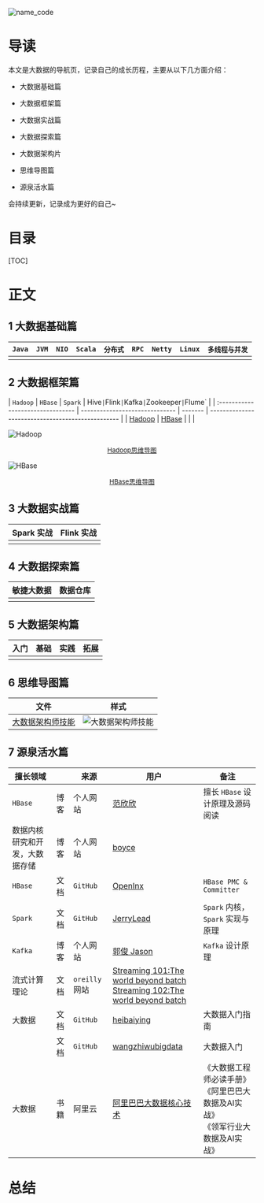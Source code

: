 ![name_code](https://gitee.com/struggle3014/picBed/raw/master/name_code.png)

# 导读

本文是大数据的导航页，记录自己的成长历程，主要从以下几方面介绍：

* 大数据基础篇
* 大数据框架篇

* 大数据实战篇

* 大数据探索篇

* 大数据架构片

* 思维导图篇

* 源泉活水篇

会持续更新，记录成为更好的自己~



# 目录

[TOC]

# 正文

## 1 大数据基础篇

| `Java` | `JVM` | `NIO` | `Scala` | `分布式` | `RPC` | `Netty` | `Linux` | `多线程与并发` |
| ------ | ----- | ----- | ------- | -------- | ----- | ------- | ------- | -------------- |
|        |       |       |         |          |       |         |         |                |



## 2 大数据框架篇

| `Hadoop`                          | `HBase`                        | `Spark` | Hive` | `Flink` | `Kafka` | `Zookeeper` | `Flume` |
| :-------------------------------- | ------------------------------ | ------- | ------------------------------------------------- |
| [Hadoop](./docs/Hadoop/Hadoop.md) | [HBase](./docs/HBase/HBase.md) |         |                                                   |

![Hadoop](https://gitee.com/struggle3014/picBed/raw/master/Hadoop.png)

<div align="center"><font size="2"><a href="./docs/MindMapping/Hadoop.xmind">Hadoop思维导图</a></font></div>

![HBase](https://gitee.com/struggle3014/picBed/raw/master/HBase.png)

<div align="center"><font size="2"><a href="./docs/MindMapping/HBase.xmind">HBase思维导图</a></font></div>

## 3 大数据实战篇

| Spark 实战 | Flink 实战 |
| ---------- | ---------- |
|            |            |



## 4 大数据探索篇

| 敏捷大数据 | 数据仓库 |
| ---------- | -------- |
|            |          |



## 5 大数据架构篇

| 入门 | 基础 | 实践 | 拓展 |
| ---- | ---- | ---- | ---- |
|      |      |      |      |



## 6 思维导图篇

| 文件                                                         | 样式                                                         |
| ------------------------------------------------------------ | ------------------------------------------------------------ |
| [大数据架构师技能](./doc/MindMapping/大数据架构师技能.xmind) | ![大数据架构师技能](https://gitee.com/struggle3014/picBed/raw/master/大数据架构师技能.png) |





## 7 源泉活水篇

| 擅长领域                       |      | 来源           | 用户                                                         | 备注                                                         |
| ------------------------------ | ---- | -------------- | ------------------------------------------------------------ | ------------------------------------------------------------ |
| `HBase`                        | 博客 | 个人网站       | [范欣欣](http://hbasefly.com/category/hbase/)                | 擅长 `HBase` 设计原理及源码阅读                              |
| 数据内核研究和开发，大数据存储 | 博客 | 个人网站       | [boyce](http://www.sysdb.cn/)                                |                                                              |
| `HBase`                        | 文档 | `GitHub`       | [OpenInx](http://openinx.github.io/)                         | `HBase PMC & Committer`                                      |
| `Spark`                        | 文档 | `GitHub`       | [JerryLead](https://github.com/JerryLead/SparkInternals)     | `Spark` 内核，`Spark` 实现与原理                             |
| `Kafka`                        | 博客 | 个人网站       | [郭俊 Jason](http://www.jasongj.com/tags/big-data/)          | `Kafka` 设计原理                                             |
| 流式计算理论                   | 文档 | `oreilly `网站 | [Streaming 101:The world beyond batch](https://www.oreilly.com/radar/the-world-beyond-batch-streaming-101/)<br/>[Streaming 102:The world beyond batch](https://www.oreilly.com/radar/the-world-beyond-batch-streaming-102/) |                                                              |
| 大数据                         | 文档 | `GitHub`       | [heibaiying](https://github.com/heibaiying/BigData-Notes)    | 大数据入门指南                                               |
|                                | 文档 | `GitHub`       | [wangzhiwubigdata](https://github.com/wangzhiwubigdata/God-Of-BigData) | 大数据入门                                                   |
| 大数据                         | 书籍 | 阿里云         | [阿里巴巴大数据核心技术](https://developer.aliyun.com/article/745632?utm_content=g_1000104836&tt_from=weixin&utm_source=weixin&utm_medium=toutiao_ios&utm_campaign=client_share&wxshare_count=1&from=singlemessage&isappinstalled=0) | 《大数据工程师必读手册》<br>《阿里巴巴大数据及AI实战》<br>《领军行业大数据及AI实战》 |



# 总结





